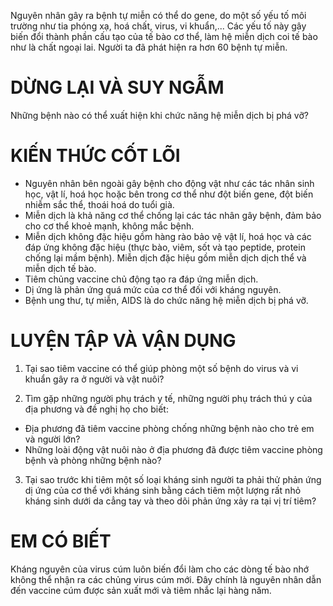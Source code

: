 Nguyên nhân gây ra bệnh tự miễn có thể do gene, do một số yếu tố môi trường như tia phóng xạ, hoá chất, virus, vi khuẩn,... Các yếu tố này gây biến đổi thành phần cấu tạo của tế bào cơ thể, làm hệ miễn dịch coi tế bào như là chất ngoại lai. Người ta đã phát hiện ra hơn 60 bệnh tự miễn.

# DỪNG LẠI VÀ SUY NGẪM
Những bệnh nào có thể xuất hiện khi chức năng hệ miễn dịch bị phá vỡ?

# KIẾN THỨC CỐT LÕI
- Nguyên nhân bên ngoài gây bệnh cho động vật như các tác nhân sinh học, vật lí, hoá học hoặc bên trong cơ thể như đột biến gene, đột biến nhiễm sắc thể, thoái hoá do tuổi già.
- Miễn dịch là khả năng cơ thể chống lại các tác nhân gây bệnh, đảm bảo cho cơ thể khoẻ mạnh, không mắc bệnh.
- Miễn dịch không đặc hiệu gồm hàng rào bảo vệ vật lí, hoá học và các đáp ứng không đặc hiệu (thực bào, viêm, sốt và tạo peptide, protein chống lại mầm bệnh). Miễn dịch đặc hiệu gồm miễn dịch dịch thể và miễn dịch tế bào.
- Tiêm chủng vaccine chủ động tạo ra đáp ứng miễn dịch.
- Dị ứng là phản ứng quá mức của cơ thể đối với kháng nguyên.
- Bệnh ung thư, tự miễn, AIDS là do chức năng hệ miễn dịch bị phá vỡ.

# LUYỆN TẬP VÀ VẬN DỤNG
1. Tại sao tiêm vaccine có thể giúp phòng một số bệnh do virus và vi khuẩn gây ra ở người và vật nuôi?

2. Tìm gặp những người phụ trách y tế, những người phụ trách thú y của địa phương và đề nghị họ cho biết:
- Địa phương đã tiêm vaccine phòng chống những bệnh nào cho trẻ em và người lớn?
- Những loài động vật nuôi nào ở địa phương đã được tiêm vaccine phòng bệnh và phòng những bệnh nào?

3. Tại sao trước khi tiêm một số loại kháng sinh người ta phải thử phản ứng dị ứng của cơ thể với kháng sinh bằng cách tiêm một lượng rất nhỏ kháng sinh dưới da cẳng tay và theo dõi phản ứng xảy ra tại vị trí tiêm?

# EM CÓ BIẾT
Kháng nguyên của virus cúm luôn biến đổi làm cho các dòng tế bào nhớ không thể nhận ra các chủng virus cúm mới. Đây chính là nguyên nhân dẫn đến vaccine cúm được sản xuất mới và tiêm nhắc lại hàng năm.